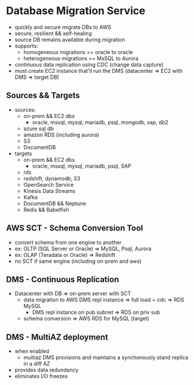 # Database Migration Service

* quickly and secure migrate DBs to AWS
* secure, resilient && self-healing
* source DB remains available during migration
* supports:
  * homogeneous migrations == oracle to oracle
  * heterogeneous migrations == MsSQL to Aurora
* continuous data replication using CDC (change data capture)
* must create EC2 instance that'll run the DMS (datacenter => EC2 with DMS => target DB)

## Sources && Targets

* sources:
  * on-prem && EC2 dbs
    * oracle, mssql, mysql, mariadb, psql, mongodb, sap, db2
  * azure sql db
  * amazon RDS (including aurora)
  * S3
  * DocumentDB
* targets
  * on-prem && EC2 dbs
    * oracle, mssql, mysql, mariadb, psql, SAP
  * rds
  * redshift, dynamodb, S3
  * OpenSearch Service
  * Kinesis Data Streams
  * Kafka
  * DocumentDB && Neptune
  * Redis && Babelfish

## AWS SCT - Schema Conversion Tool

* convert schema from one engine to another
* ex: OLTP (SQL Server or Oracle) => MySQL, Psql, Aurora
* ex: OLAP (Teradata or Oracle) => Redshift
* no SCT if same engine (including on-prem and aws)

## DMS - Continuous Replication

* Datacenter with DB => on-prem server with SCT
  * data migration to AWS DMS repl instance => full load + cdc => RDS MySQL
    * DMS repl instance on pub subnet => RDS on priv sub
  * schema conversion => AWS RDS for MySQL (target)

## DMS - MultiAZ deployment

* when enabled
  * multiaz DMS provisions and maintains a synchonously stand replica in a diff AZ
* provides data redundancy
* eliminates I/O freezes
